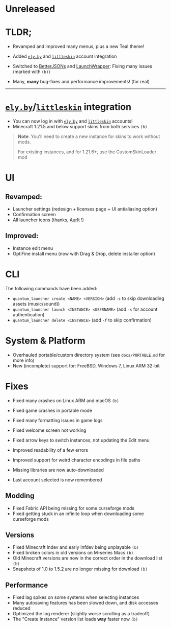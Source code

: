 # Unreleased

# TLDR;

- Revamped and improved many menus, plus a new Teal theme!
- Added [`ely.by`](https://ely.by) and [`littleskin`](https://littleskin.cn) account integration

- Switched to [BetterJSONs](https://github.com/MCPHackers/BetterJSONs/)
  and [LaunchWrapper](https://github.com/MCPHackers/LaunchWrapper): Fixing many issues (marked with `(b)`)
- Many, **many** bug-fixes and performance improvements! (for real)

---

# [`ely.by`](https://ely.by)/[`littleskin`](https://littleskin.cn) integration

- You can now log in with [`ely.by`](https://ely.by) and [`littleskin`](https://littleskin.cn) accounts!
- Minecraft 1.21.5 and below support skins from both services `(b)`

> **Note**:
> You'll need to create a new instance for skins to work without mods.
>
> For existing instances, and for 1.21.6+, use the CustomSkinLoader mod

# UI

## Revamped:

- Launcher settings (redesign + licenses page + UI antialiasing option)
- Confirmation screen
- All launcher icons (thanks, [Aurlt](https://github.com/Aurlt) !)

## Improved:

- Instance edit menu
- OptiFine install menu (now with Drag & Drop, delete installer option)

# CLI

The following commands have been added:

- `quantum_launcher create <NAME> <VERSION>` (add `-s` to skip downloading assets (music/sound))
- `quantum_launcher launch <INSTANCE> <USERNAME>` (add `-s` for account authentication)
- `quantum_launcher delete <INSTANCE>` (add `-f` to skip confirmation)

# System & Platform

- Overhauled portable/custom directory system (see `docs/PORTABLE.md` for more info)
- New (incomplete) support for: FreeBSD, Windows 7, Linux ARM 32-bit

# Fixes

- Fixed many crashes on Linux ARM and macOS `(b)`
- Fixed game crashes in portable mode
- Fixed many formatting issues in game logs
- Fixed welcome screen not working
- Fixed arrow keys to switch instances, not updating the Edit menu

- Improved readability of a few errors
- Improved support for weird character encodings in file paths
- Missing libraries are now auto-downloaded
- Last account selected is now remembered

## Modding

- Fixed Fabric API being missing for some curseforge mods
- Fixed getting stuck in an infinite loop when downloading some curseforge mods

## Versions

- Fixed Minecraft Indev and early Infdev being unplayable `(b)`
- Fixed broken colors in old versions on M-series Macs `(b)`
- Old Minecraft versions are now in the correct order in the download list `(b)`
- Snapshots of 1.0 to 1.5.2 are no longer missing for download `(b)`

## Performance

- Fixed lag spikes on some systems when selecting instances
- Many autosaving features has been slowed down, and disk accesses reduced
- Optimized the log renderer (slightly worse scrolling as a tradeoff)
- The "Create Instance" version list loads **way** faster now `(b)`

